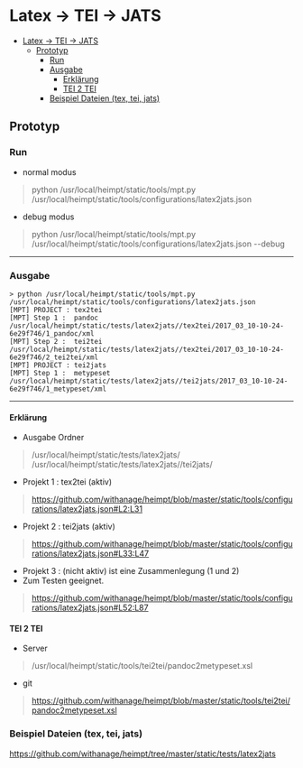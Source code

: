 
# Latex -> TEI -> JATS

* [Latex -&gt; TEI -&gt; JATS](#latex---tei---jats)
    * [Prototyp](#prototyp)
      * [Run](#run)
      * [Ausgabe](#ausgabe)
        * [Erklärung](#erklärung)
        * [TEI 2  TEI](#tei-2--tei)
      * [Beispiel Dateien (tex, tei, jats)](#beispiel-dateien-tex-tei-jats)

## Prototyp

### Run

- normal modus

> python /usr/local/heimpt/static/tools/mpt.py /usr/local/heimpt/static/tools/configurations/latex2jats.json

- debug modus

> python /usr/local/heimpt/static/tools/mpt.py /usr/local/heimpt/static/tools/configurations/latex2jats.json --debug

---

### Ausgabe
```
> python /usr/local/heimpt/static/tools/mpt.py /usr/local/heimpt/static/tools/configurations/latex2jats.json
[MPT] PROJECT : tex2tei
[MPT] Step 1 :  pandoc
/usr/local/heimpt/static/tests/latex2jats//tex2tei/2017_03_10-10-24-6e29f746/1_pandoc/xml
[MPT] Step 2 :  tei2tei
/usr/local/heimpt/static/tests/latex2jats//tex2tei/2017_03_10-10-24-6e29f746/2_tei2tei/xml
[MPT] PROJECT : tei2jats
[MPT] Step 1 :  metypeset
/usr/local/heimpt/static/tests/latex2jats//tei2jats/2017_03_10-10-24-6e29f746/1_metypeset/xml
```
----

#### Erklärung

- Ausgabe Ordner

> /usr/local/heimpt/static/tests/latex2jats/ 
> /usr/local/heimpt/static/tests/latex2jats//tei2jats/ 

-  Projekt 1 :  tex2tei (aktiv) 

> https://github.com/withanage/heimpt/blob/master/static/tools/configurations/latex2jats.json#L2:L31

- Projekt 2 : tei2jats (aktiv)

> https://github.com/withanage/heimpt/blob/master/static/tools/configurations/latex2jats.json#L33:L47


-  Projekt 3  : (nicht aktiv)    ist eine Zusammenlegung (1 und 2)
-  Zum Testen geeignet.

> https://github.com/withanage/heimpt/blob/master/static/tools/configurations/latex2jats.json#L52:L87

####  TEI 2  TEI
- Server
> /usr/local/heimpt/static/tools/tei2tei/pandoc2metypeset.xsl
- git
> https://github.com/withanage/heimpt/blob/master/static/tools/tei2tei/pandoc2metypeset.xsl

### Beispiel Dateien (tex, tei, jats)

https://github.com/withanage/heimpt/tree/master/static/tests/latex2jats



    
